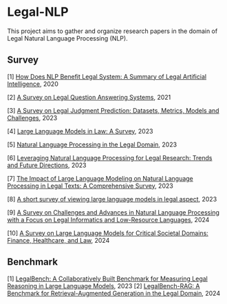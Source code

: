 # Legal-NLP
This project aims to gather and organize research papers in the domain of Legal Natural Language Processing (NLP).



## Survey

[1] [How Does NLP Benefit Legal System: A Summary of Legal Artificial Intelligence](https://aclanthology.org/2020.acl-main.466.pdf), 2020

[2] [A Survey on Legal Question Answering Systems](https://arxiv.org/abs/2110.07333), 2021

[3] [A Survey on Legal Judgment Prediction: Datasets, Metrics, Models and Challenges](https://ieeexplore.ieee.org/document/10255647), 2023

[4] [Large Language Models in Law: A Survey](https://arxiv.org/pdf/2312.03718), 2023

[5] [Natural Language Processing in the Legal Domain](https://arxiv.org/pdf/2302.12039), 2023

[6] [Leveraging Natural Language Processing for Legal Research: Trends and Future Directions](https://papers.ssrn.com/sol3/papers.cfm?abstract_id=4514036), 2023

[7] [The Impact of Large Language Modeling on Natural Language Processing in Legal Texts: A Comprehensive Survey](https://ieeexplore.ieee.org/document/10299488), 2023

[8] [A short survey of viewing large language models in legal aspect](https://arxiv.org/abs/2303.09136), 2023

[9] [A Survey on Challenges and Advances in Natural Language Processing with a Focus on Legal Informatics and Low-Resource Languages](https://www.mdpi.com/2079-9292/13/3/648), 2024

[10] [A Survey on Large Language Models for Critical Societal Domains: Finance, Healthcare, and Law](https://arxiv.org/pdf/2405.01769v1), 2024



## Benchmark

[1] [LegalBench: A Collaboratively Built Benchmark for Measuring Legal Reasoning in Large Language Models](https://arxiv.org/abs/2308.11462), 2023
[2] [LegalBench-RAG: A Benchmark for Retrieval-Augmented Generation in the Legal Domain](https://www.arxiv.org/abs/2408.10343), 2024